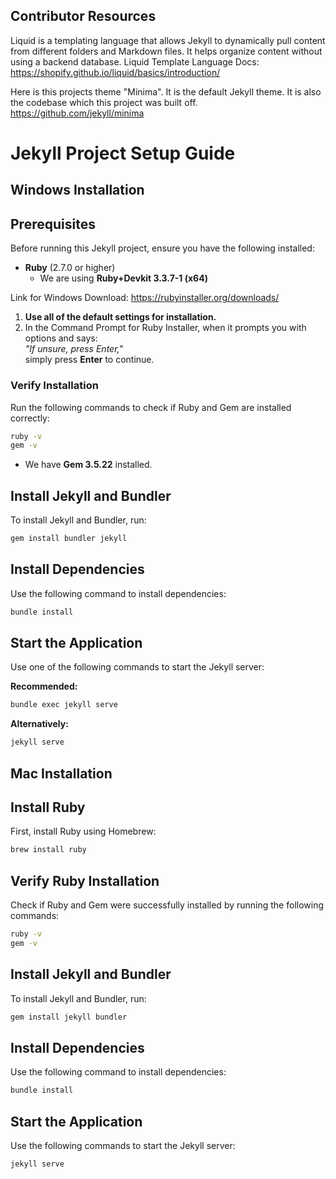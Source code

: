 ## Contributor Resources 

Liquid is a templating language that allows Jekyll to dynamically pull content from different folders and Markdown files. It helps organize content without using a backend database.
Liquid Template Language Docs:
https://shopify.github.io/liquid/basics/introduction/


Here is this projects theme "Minima". It is the default Jekyll theme.
It is also the codebase which this project was built off. 
https://github.com/jekyll/minima

# Jekyll Project Setup Guide

## Windows Installation

## Prerequisites
Before running this Jekyll project, ensure you have the following installed:

- **Ruby** (2.7.0 or higher)
  - We are using **Ruby+Devkit 3.3.7-1 (x64)**

Link for Windows Download: https://rubyinstaller.org/downloads/

1. **Use all of the default settings for installation.**  
2. In the Command Prompt for Ruby Installer, when it prompts you with options and says:  
   _"If unsure, press Enter,"_  
   simply press **Enter** to continue.

### Verify Installation
Run the following commands to check if Ruby and Gem are installed correctly:

```sh
ruby -v
gem -v
```

- We have **Gem 3.5.22** installed.

## Install Jekyll and Bundler
To install Jekyll and Bundler, run:

```sh
gem install bundler jekyll
```

## Install Dependencies
Use the following command to install dependencies:
```sh
bundle install
```

## Start the Application
Use one of the following commands to start the Jekyll server:

**Recommended:**
```sh
bundle exec jekyll serve
```  
**Alternatively:**
```sh
jekyll serve
```

## Mac Installation

## Install Ruby
First, install Ruby using Homebrew:

```bash
brew install ruby
```

## Verify Ruby Installation
Check if Ruby and Gem were successfully installed by running the following commands:

```bash
ruby -v
gem -v
```

## Install Jekyll and Bundler
To install Jekyll and Bundler, run:

```bash
gem install jekyll bundler
```

## Install Dependencies
Use the following command to install dependencies:
```bash
bundle install
```

## Start the Application
Use the following commands to start the Jekyll server:
```bash
jekyll serve
```


